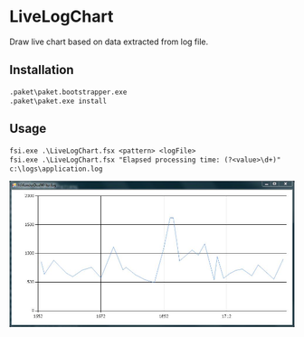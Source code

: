 ﻿# LiveLogChart

Draw live chart based on data extracted from log file.

## Installation

    .paket\paket.bootstrapper.exe
    .paket\paket.exe install

## Usage

    fsi.exe .\LiveLogChart.fsx <pattern> <logFile>
    fsi.exe .\LiveLogChart.fsx "Elapsed processing time: (?<value>\d+)" c:\logs\application.log

![livechart](./LiveChart.jpg)